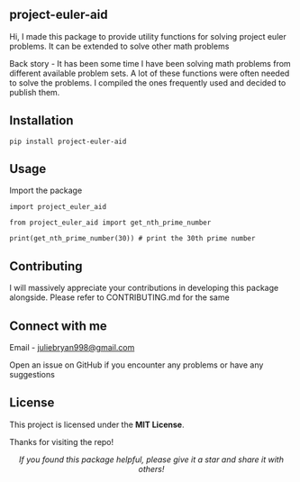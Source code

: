 ## project-euler-aid

Hi, I made this package to provide utility functions for solving project euler problems. It can be extended to solve other math problems

Back story - It has been some time I have been solving math problems from different available problem sets. 
A lot of these functions were often needed to solve the problems. I compiled the ones frequently used and decided to publish them. 


## Installation

```
pip install project-euler-aid
```

## Usage

Import the package

```
import project_euler_aid
```
```
from project_euler_aid import get_nth_prime_number

print(get_nth_prime_number(30)) # print the 30th prime number
```
## Contributing

I will massively appreciate your contributions in developing this package alongside. Please refer to CONTRIBUTING.md for the same


## Connect with me
Email - juliebryan998@gmail.com

Open an issue on GitHub if you encounter any problems or have any suggestions

## License 
This project is licensed under the **MIT License**.  

Thanks for visiting the repo!

<p align="center">
  <i>If you found this package helpful, please give it a star and share it with others!</i>
</p>